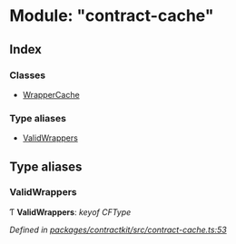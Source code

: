 # Module: "contract-cache"

## Index

### Classes

* [WrapperCache](../classes/_contract_cache_.wrappercache.md)

### Type aliases

* [ValidWrappers](_contract_cache_.md#validwrappers)

## Type aliases

###  ValidWrappers

Ƭ **ValidWrappers**: *keyof CFType*

*Defined in [packages/contractkit/src/contract-cache.ts:53](https://github.com/celo-org/celo-monorepo/blob/master/packages/contractkit/src/contract-cache.ts#L53)*
